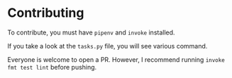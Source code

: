 # Contributing

To contribute, you must have `pipenv` and `invoke` installed.

If you take a look at the `tasks.py` file, you will see various command.

Everyone is welcome to open a PR. However, I recommend running `invoke fmt test lint` before pushing.
